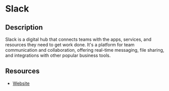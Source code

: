 # Slack

## Description

Slack is a digital hub that connects teams with the apps, services, and resources they need to get work done. It's a platform for team communication and collaboration, offering real-time messaging, file sharing, and integrations with other popular business tools.

## Resources

- [Website](slack.com)
